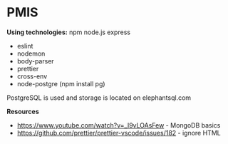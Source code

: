 # PMIS

**Using technologies:**
npm
node.js
express
* eslint
* nodemon
* body-parser
* prettier
* cross-env
* node-postgre (npm install pg)

PostgreSQL is used and storage is located on elephantsql.com

**Resources**
* https://www.youtube.com/watch?v=_I9vLOAsFew - MongoDB basics
* https://github.com/prettier/prettier-vscode/issues/182 - ignore HTML